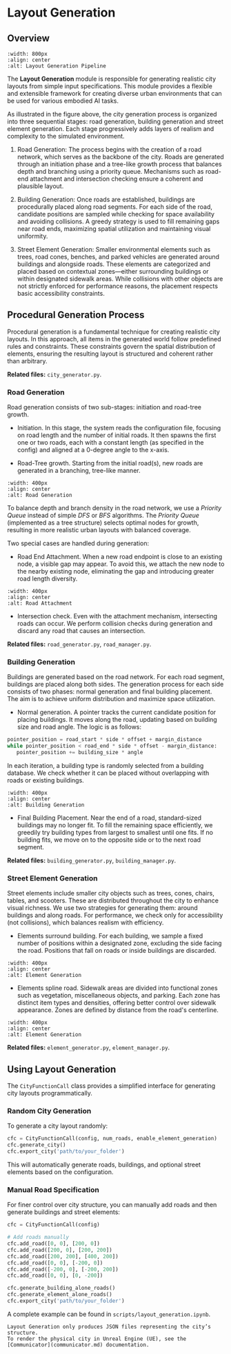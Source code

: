 # Layout Generation

## Overview
```{image} ../assets/citygen.png
:width: 800px
:align: center
:alt: Layout Generation Pipeline
```
The **Layout Generation** module is responsible for generating realistic city layouts from simple input specifications. This module provides a flexible and extensible framework for creating diverse urban environments that can be used for various embodied AI tasks.

As illustrated in the figure above, the city generation process is organized into three sequential stages: road generation, building generation and street element generation. Each stage progressively adds layers of realism and complexity to the simulated environment.

1. Road Generation: The process begins with the creation of a road network, which serves as the backbone of the city. Roads are generated through an initiation phase and a tree-like growth process that balances depth and branching using a priority queue. Mechanisms such as road-end attachment and intersection checking ensure a coherent and plausible layout.

2. Building Generation: Once roads are established, buildings are procedurally placed along road segments. For each side of the road, candidate positions are sampled while checking for space availability and avoiding collisions. A greedy strategy is used to fill remaining gaps near road ends, maximizing spatial utilization and maintaining visual uniformity.

3. Street Element Generation: Smaller environmental elements such as trees, road cones, benches, and parked vehicles are generated around buildings and alongside roads. These elements are categorized and placed based on contextual zones—either surrounding buildings or within designated sidewalk areas. While collisions with other objects are not strictly enforced for performance reasons, the placement respects basic accessibility constraints.


## Procedural Generation Process

Procedural generation is a fundamental technique for creating realistic city layouts. In this approach, all items in the generated world follow predefined rules and constraints. These constraints govern the spatial distribution of elements, ensuring the resulting layout is structured and coherent rather than arbitrary.

**Related files:** `city_generator.py`.

### Road Generation

Road generation consists of two sub-stages: initiation and road-tree growth.

+ Initiation. In this stage, the system reads the configuration file, focusing on road length and the number of initial roads. It then spawns the first one or two roads, each with a constant length (as specified in the config) and aligned at a 0-degree angle to the x-axis.

+ Road-Tree growth. Starting from the initial road(s), new roads are generated in a branching, tree-like manner.

```{image} ../assets/clpg_road_1.png
:width: 400px
:align: center
:alt: Road Generation
```

To balance depth and branch density in the road network, we use a *Priority Queue* instead of simple *DFS* or *BFS* algorithms. The *Priority Queue* (implemented as a tree structure) selects optimal nodes for growth, resulting in more realistic urban layouts with balanced coverage.

Two special cases are handled during generation:

+ Road End Attachment. When a new road endpoint is close to an existing node, a visible gap may appear. To avoid this, we attach the new node to the nearby existing node, eliminating the gap and introducing greater road length diversity.

```{image} ../assets/clpg_road_2.png
:width: 400px
:align: center
:alt: Road Attachment
```

+ Intersection check. Even with the attachment mechanism, intersecting roads can occur. We perform collision checks during generation and discard any road that causes an intersection.

**Related files:** `road_generator.py`, `road_manager.py`.

### Building Generation

Buildings are generated based on the road network. For each road segment, buildings are placed along both sides. The generation process for each side consists of two phases: normal generation and final building placement. The aim is to achieve uniform distribution and maximize space utilization.

+ Normal generation. A pointer tracks the current candidate position for placing buildings. It moves along the road, updating based on building size and road angle. The logic is as follows:

```python
pointer_position = road_start * side * offset + margin_distance
while pointer_position < road_end * side * offset - margin_distance:
   pointer_position += building_size * angle
```

In each iteration, a building type is randomly selected from a building database. We check whether it can be placed without overlapping with roads or existing buildings.

```{image} ../assets/clpg_building.png
:width: 400px
:align: center
:alt: Building Generation
```

+ Final Building Placement. Near the end of a road, standard-sized buildings may no longer fit. To fill the remaining space efficiently, we greedily try building types from largest to smallest until one fits. If no building fits, we move on to the opposite side or to the next road segment.

**Related files:** `building_generator.py`, `building_manager.py`.

### Street Element Generation

Street elements include smaller city objects such as trees, cones, chairs, tables, and scooters. These are distributed throughout the city to enhance visual richness. We use two strategies for generating them: around buildings and along roads. For performance, we check only for accessibility (not collisions), which balances realism with efficiency.

+ Elements surround building. For each building, we sample a fixed number of positions within a designated zone, excluding the side facing the road. Positions that fall on roads or inside buildings are discarded.

```{image} ../assets/clpg_element_1.png
:width: 400px
:align: center
:alt: Element Generation
```

+ Elements spline road. Sidewalk areas are divided into functional zones such as vegetation, miscellaneous objects, and parking. Each zone has distinct item types and densities, offering better control over sidewalk appearance. Zones are defined by distance from the road's centerline.

```{image} ../assets/clpg_element_2.png
:width: 400px
:align: center
:alt: Element Generation
```

**Related files:** `element_generator.py`, `element_manager.py`.

## Using Layout Generation
The `CityFunctionCall` class provides a simplified interface for generating city layouts programmatically.

### Random City Generation
To generate a city layout randomly:
```python
cfc = CityFunctionCall(config, num_roads, enable_element_generation)
cfc.generate_city()
cfc.export_city('path/to/your_folder')
```
This will automatically generate roads, buildings, and optional street elements based on the configuration.

### Manual Road Specification
For finer control over city structure, you can manually add roads and then generate buildings and street elements:
```python
cfc = CityFunctionCall(config)

# Add roads manually
cfc.add_road([0, 0], [200, 0])
cfc.add_road([200, 0], [200, 200])
cfc.add_road([200, 200], [400, 200])
cfc.add_road([0, 0], [-200, 0])
cfc.add_road([-200, 0], [-200, 200])
cfc.add_road([0, 0], [0, -200])

cfc.generate_building_alone_roads()
cfc.generate_element_alone_roads()
cfc.export_city('path/to/your_folder')
```

A complete example can be found in `scripts/layout_generation.ipynb`.

```{note}
Layout Generation only produces JSON files representing the city’s structure.  
To render the physical city in Unreal Engine (UE), see the [Communicator](communicator.md) documentation.
```
